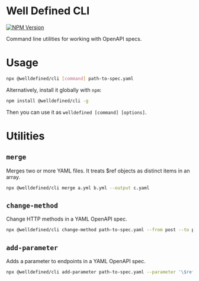 # Well Defined CLI

[![NPM Version](https://img.shields.io/npm/v/%40welldefined%2Fcli)]()

Command line utilities for working with OpenAPI specs.

# Usage

```sh
npx @welldefined/cli [command] path-to-spec.yaml
```

Alternatively, install it globally with `npm`:

```sh
npm install @welldefined/cli -g
```

Then you can use it as `welldefined [command] [options]`.

# Utilities

## `merge`

Merges two or more YAML files. It treats $ref objects as distinct items in an array.

```sh
npx @welldefined/cli merge a.yml b.yml --output c.yaml
```

## `change-method`

Change HTTP methods in a YAML OpenAPI spec.

```sh
npx @welldefined/cli change-method path-to-spec.yaml --from post --to patch --endpoints "*/{id}" --output c.yaml
```

## `add-parameter`

Adds a parameter to endpoints in a YAML OpenAPI spec.

```sh
npx @welldefined/cli add-parameter path-to-spec.yaml --parameter '\$ref: "#/components/parameters/IdempotencyKey"' --methods post,patch,put
```

